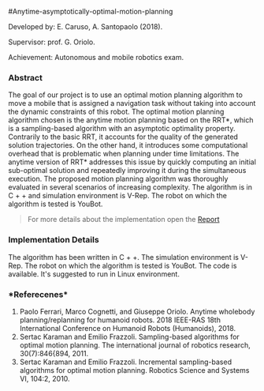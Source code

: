 #Anytime-asymptotically-optimal-motion-planning

Developed by: E. Caruso, A. Santopaolo (2018).

Supervisor: prof. G. Oriolo.

Achievement: Autonomous and mobile robotics exam.


<h3> Abstract </h3>

The goal of our project is to use an optimal motion planning algorithm to move a mobile that is assigned a navigation task without taking into account the dynamic constraints of this robot. The optimal motion planning algorithm chosen is the anytime motion planning based on the RRT*, which is a sampling-based algorithm with an asymptotic optimality property. Contrarily to the basic RRT, it accounts for the quality of the generated solution trajectories. On the other hand, it introduces some computational overhead that is problematic when planning under time limitations. The anytime version of RRT* addresses this issue by quickly computing an initial sub-optimal solution and repeatedly improving it during the simultaneous execution. The proposed motion planning algorithm was thoroughly evaluated in several scenarios of increasing complexity. The algorithm is in C + + and simulation environment is V-Rep. The robot on which the algorithm is tested is YouBot.


> For more details about the implementation open the [Report](Report.pdf)

<h3>Implementation Details</h3>

The algorithm has been written in C + +. The simulation environment is V-Rep. The robot on which the algorithm is tested is YouBot. The code is available. It's suggested to run in Linux environment.

<h3> *Referecenes* </h3>

1. Paolo Ferrari, Marco Cognetti, and Giuseppe Oriolo. Anytime wholebody planning/replanning for humanoid robots. 2018 IEEE-RAS 18th International Conference on Humanoid Robots (Humanoids), 2018.
1. Sertac Karaman and Emilio Frazzoli. Sampling-based algorithms for optimal motion planning. The international journal of robotics research, 30(7):846{894, 2011.
1. Sertac Karaman and Emilio Frazzoli. Incremental sampling-based algorithms for optimal motion planning. Robotics Science and Systems VI, 104:2, 2010.
